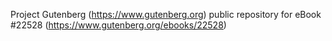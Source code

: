 Project Gutenberg (https://www.gutenberg.org) public repository for eBook #22528 (https://www.gutenberg.org/ebooks/22528)
